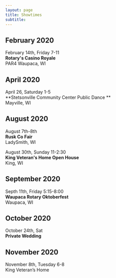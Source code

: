 ```yaml
---
layout: page
title: Showtimes
subtitle: 
---
```


## February 2020
February 14th, Friday 7-11  
**Rotary's Casino Royale**  
PAR4 Waupaca, WI 

## April 2020
April 26, Saturday 1-5    
**Stetsonville Community Center Public Dance **  
Mayville, WI

## August 2020
August 7th-8th  
**Rusk Co Fair**      
LadySmith, WI  

August 30th, Sunday 11-2:30  
**King Veteran's Home Open House**      
King, WI  

## September 2020
Septh 11th, Friday 5:15-8:00  
**Waupaca Rotary Oktoberfest**    
Waupaca, WI   
 

## October 2020  
October 24th, Sat  
**Private Wedding**  


## November 2020  
November 8th, Tuesday 6-8  
King Veteran’s Home  
